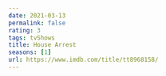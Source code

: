 ```yaml
---
date: 2021-03-13
permalink: false
rating: 3
tags: tvShows
title: House Arrest
seasons: [1]
url: https://www.imdb.com/title/tt8968158/
---
```

